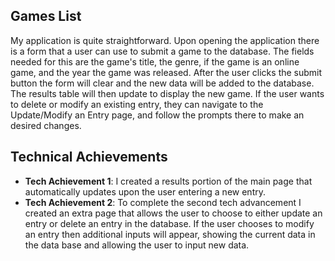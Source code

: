 ## Games List
My application is quite straightforward. Upon opening the application there is a form that a user can use to submit a game to the database. The fields needed for this are the game's title, the genre, if the game is an online game, and the year the game was released.
After the user clicks the submit button the form will clear and the new data will be added to the database. The results table will then update to display the new game.
If the user wants to delete or modify an existing entry, they can navigate to the Update/Modify an Entry page, and follow the prompts there to make an desired changes.

## Technical Achievements
- **Tech Achievement 1**: I created a results portion of the main page that automatically updates upon the user entering a new entry. 
- **Tech Achievement 2**: To complete the second tech advancement I created an extra page that allows the user to choose to either update an entry or delete an entry in the database. If the user chooses to modify an entry then additional inputs will appear, showing the current data in the data base and allowing the user to input new data.
